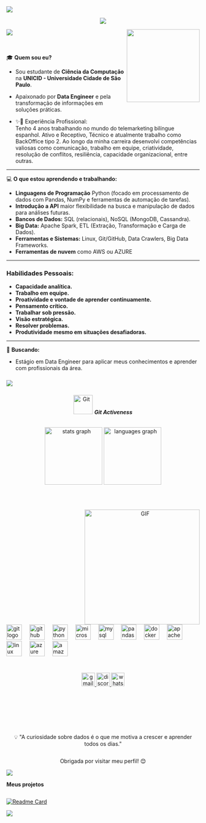 <!--horizontal divider(gradiant)-->
<img src="https://user-images.githubusercontent.com/73097560/115834477-dbab4500-a447-11eb-908a-139a6edaec5c.gif">
<p align="center">
  <a href="https://github.com/DenverCoder1/readme-typing-svg"><img  src="https://readme-typing-svg.herokuapp.com?font=Time+New+Roman&color=cyan&size=25&center=true&vCenter=true&width=900&height=100&lines=👋+Olá!+Bem-vindo+meu+Perfil..&hearts;++;No+GitHub+de+Data+Engineer..&hearts;"></a> 
</p>
<img src="https://user-images.githubusercontent.com/73097560/115834477-dbab4500-a447-11eb-908a-139a6edaec5c.gif">

<img align="right" height="190" src="https://cdn.prod.website-files.com/662fb92f905585b61b12afd8/666af67c534d424825188e46_loop_pcy%20saying%20hi%20crop.gif"  />

<br> <br>
🎓 **Quem sou eu?**  
- Sou estudante de **Ciência da Computação** na **UNICID - Universidade Cidade de São Paulo**.  
- Apaixonado por **Data Engineer** e pela transformação de informações em soluções práticas.

- ✨💼 Experiência Profissional:<br>
  Tenho 4 anos trabalhando no mundo do telemarketing bilíngue espanhol.
  Ativo e Receptivo, Técnico e atualmente trabalho como BackOffice tipo 2. Ao longo da minha carreira
  desenvolvi competências valiosas como comunicação, trabalho em equipe, criatividade, resolução de
  conflitos, resiliência, capacidade organizacional, entre outras.
<hr>


💻 **O que estou aprendendo e trabalhando:**  
- **Linguagens de Programação** Python (focado em processamento de dados com Pandas, NumPy e ferramentas de automação de tarefas).
- **Introdução a API** maior flexibilidade na busca e manipulação de dados para análises futuras.
- **Bancos de Dados:** SQL (relacionais), NoSQL (MongoDB, Cassandra).
- **Big Data:** Apache Spark, ETL (Extração, Transformação e Carga de Dados).
- **Ferramentas e Sistemas:** Linux, Git/GitHub, Data Crawlers, Big Data Frameworks.
- **Ferramentas de nuvem** como AWS ou AZURE


<hr>

### **Habilidades Pessoais:**  
- **Capacidade analítica.**  
- **Trabalho em equipe.** 
- **Proatividade e vontade de aprender continuamente.**
- **Pensamento crítico.** 
- **Trabalhar sob pressão.**
- **Visão estratégica.**
- **Resolver problemas.**
- **Produtividade mesmo em situações desafiadoras.**



<hr>


🌱 **Buscando:**  
- Estágio em Data Engineer para aplicar meus conhecimentos e aprender com profissionais da área.  


###
<!--horizontal divider(gradiant)-->
<img src="https://user-images.githubusercontent.com/73097560/115834477-dbab4500-a447-11eb-908a-139a6edaec5c.gif">



###

<p align="center">
 <img src="https://media.giphy.com/media/W5eoZHPpUx9sapR0eu/giphy.gif" width="50px"  alt="Git"/>&nbsp;<i><b>Git Activeness</b></i>
</p>
 <br>
<div style="display:grid;align-items:center;justify-content:center">


<div align="center">

<div align="center">
  <img src="https://github-readme-stats.vercel.app/api?username=jhonManuelGil&hide_title=false&hide_rank=false&show_icons=true&include_all_commits=true&count_private=true&disable_animations=false&theme=swift&locale=pt-br&hide_border=false&order=1&custom_title=Data%20Engineer" height="150" alt="stats graph"  />
  <img src="https://github-readme-stats.vercel.app/api/top-langs?username=jhonManuelGil&locale=pt-br&hide_title=false&layout=compact&card_width=320&langs_count=5&theme=swift&hide_border=true&order=2" height="150" alt="languages graph"  />
</div>

###
</div>

###

<a target="_blank" align="center">
  <img align="right" top="500" height="300" width="300" alt="GIF" src="https://media.giphy.com/media/SWoSkN6DxTszqIKEqv/giphy.gif">
</a>
<div align="left">
  <img src="https://cdn.jsdelivr.net/gh/devicons/devicon/icons/git/git-original-wordmark.svg" height="40" alt="git logo"  />
  <img width="12" />
  <img src="https://cdn.jsdelivr.net/gh/devicons/devicon/icons/github/github-original-wordmark.svg" height="40" alt="github logo"  />
  <img width="12" />
  <img src="https://cdn.jsdelivr.net/gh/devicons/devicon/icons/python/python-original-wordmark.svg" height="40" alt="python logo"  />
  <img width="12" />
  <img src="https://cdn.jsdelivr.net/gh/devicons/devicon/icons/microsoftsqlserver/microsoftsqlserver-plain-wordmark.svg" height="40" alt="microsoftsqlserver logo"  />
  <img width="12" />
  <img src="https://cdn.jsdelivr.net/gh/devicons/devicon/icons/mysql/mysql-original-wordmark.svg" height="40" alt="mysql logo"  />
  <img width="12" />
  <img src="https://cdn.jsdelivr.net/gh/devicons/devicon/icons/pandas/pandas-original-wordmark.svg" height="40" alt="pandas logo"  />
  <img width="12" />
  <img src="https://cdn.jsdelivr.net/gh/devicons/devicon/icons/docker/docker-original-wordmark.svg" height="40" alt="docker logo"  />
  <img width="12" />
  <img src="https://cdn.jsdelivr.net/gh/devicons/devicon/icons/apache/apache-original-wordmark.svg" height="40" alt="apache logo"  />
  <img width="12" />
  <img src="https://cdn.jsdelivr.net/gh/devicons/devicon/icons/linux/linux-original.svg" height="40" alt="linux logo"  />
  <img width="12" />
  <img src="https://cdn.jsdelivr.net/gh/devicons/devicon/icons/azure/azure-original-wordmark.svg" height="40" alt="azure logo"  />
  <img width="12" />
  <img src="https://cdn.jsdelivr.net/gh/devicons/devicon/icons/amazonwebservices/amazonwebservices-plain-wordmark.svg" height="40" alt="amazonwebservices logo"  />
</div>

###

<div align="center">
  
  <a href="mailto:jhonmanuelkg6@gmail.com" target="_blank">
    <img src="https://img.shields.io/static/v1?message=Gmail&logo=gmail&label=&color=D14836&logoColor=white&labelColor=&style=for-the-badge" height="35" alt="gmail logo" target="_blank" />
  </a>
  <a href="https://discord.com/users/835269507663659048" target="_blank">
    <img src="https://img.shields.io/static/v1?message=Discord&logo=discord&label=&color=7289DA&logoColor=white&labelColor=&style=for-the-badge" height="35" alt="discord logo" target="_blank" />
  </a>
  <a href="[https://wa.me/5511958838782](https://github.com/jhonManuelGil)" target="_blank">
    <img src="https://img.shields.io/static/v1?message=Whatsapp&logo=whatsapp&label=&color=25D366&logoColor=white&labelColor=&style=for-the-badge" height="35" alt="whatsapp logo" target="_blank" />    
  </a>

</div>


###

<br/>
 <br> <br> <br>
<p align="center">💡 "A curiosidade sobre dados é o que me motiva a crescer e aprender todos os dias." </p>
<p align="center"> Obrigada por visitar meu perfil! 😊</p>

<!--horizontal divider(gradiant)-->
<img src="https://user-images.githubusercontent.com/73097560/115834477-dbab4500-a447-11eb-908a-139a6edaec5c.gif">


**Meus projetos**


[![Readme Card](https://github-readme-stats.vercel.app/api/pin/?username=jhonManuelGil&repo=Forma-o-Python-Fundamentals-DIO)](https://github.com/jhonManuelGil/Forma-o-Python-Fundamentals-DIO.git)



<img src="https://user-images.githubusercontent.com/73097560/115834477-dbab4500-a447-11eb-908a-139a6edaec5c.gif">

